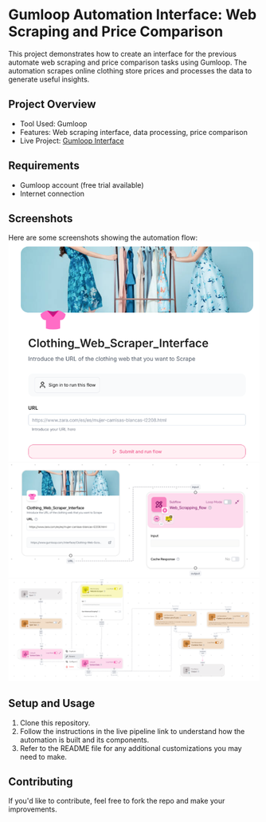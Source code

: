 # Gumloop Automation Interface: Web Scraping and Price Comparison

This project demonstrates how to create an interface for the previous automate web scraping and price comparison tasks using Gumloop. The automation scrapes online clothing store prices and processes the data to generate useful insights.

## Project Overview
- Tool Used: Gumloop
- Features: Web scraping interface, data processing, price comparison
- Live Project: [Gumloop Interface](https://www.gumloop.com/interface/Clothing-Web-Scraper-Interface-rpvpvwZUX2tTLdLK7UMZn1)

## Requirements
- Gumloop account (free trial available)
- Internet connection

## Screenshots
Here are some screenshots showing the automation flow:
![Web Scraping Interface Web](screenshots/web_scraping_interface_web.png)
![Web Scraping Interface Flow](screenshots/web_scraping_interface_flow.png)
![Gumloop Pipeline Overview](screenshots/gumloop_pipeline_overview.png)


## Setup and Usage
1. Clone this repository.
2. Follow the instructions in the live pipeline link to understand how the automation is built and its components.
3. Refer to the README file for any additional customizations you may need to make.

## Contributing
If you'd like to contribute, feel free to fork the repo and make your improvements.
